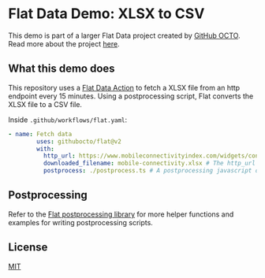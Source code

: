 # Flat Data Demo: XLSX to CSV

This demo is part of a larger Flat Data project created by [GitHub OCTO](https://octo.github.com/). Read more about the project [here](https://octo.github.com/blog/flat-data).

## What this demo does

This repository uses a [Flat Data Action](https://octo.github.com/blog/flat-data) to fetch a XLSX file from an http endpoint every 15 minutes. Using a postprocessing script, Flat converts the XLSX file to a CSV file.

Inside `.github/workflows/flat.yaml`:
```yaml
- name: Fetch data
        uses: githubocto/flat@v2
        with:
          http_url: https://www.mobileconnectivityindex.com/widgets/connectivityIndex/excel/MCI_Data_2020.xlsx
          downloaded_filename: mobile-connectivity.xlsx # The http_url gets saved and renamed in our repository as this file
          postprocess: ./postprocess.ts # A postprocessing javascript or typescript file written in Deno
```

## Postprocessing

Refer to the [Flat postprocessing library](https://github.com/githubocto/flat-postprocessing) for more helper functions and examples for writing postprocessing scripts.

## License

[MIT](LICENSE)
